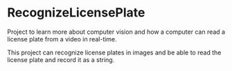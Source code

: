 # RecognizeLicensePlate

Project to learn more about computer vision and how a computer can read a license plate from a video in real-time.

This project can recognize license plates in images and be able to read the license plate and record it as a string. 

